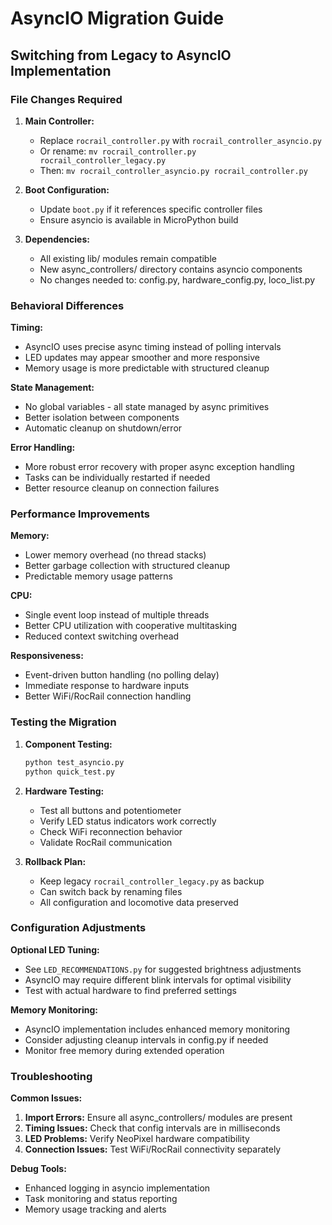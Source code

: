 # AsyncIO Migration Guide

## Switching from Legacy to AsyncIO Implementation

### File Changes Required

1. **Main Controller:**
   - Replace `rocrail_controller.py` with `rocrail_controller_asyncio.py`
   - Or rename: `mv rocrail_controller.py rocrail_controller_legacy.py`
   - Then: `mv rocrail_controller_asyncio.py rocrail_controller.py`

2. **Boot Configuration:**
   - Update `boot.py` if it references specific controller files
   - Ensure asyncio is available in MicroPython build

3. **Dependencies:**
   - All existing lib/ modules remain compatible
   - New async_controllers/ directory contains asyncio components
   - No changes needed to: config.py, hardware_config.py, loco_list.py

### Behavioral Differences

**Timing:**
- AsyncIO uses precise async timing instead of polling intervals
- LED updates may appear smoother and more responsive
- Memory usage is more predictable with structured cleanup

**State Management:**
- No global variables - all state managed by async primitives
- Better isolation between components
- Automatic cleanup on shutdown/error

**Error Handling:**
- More robust error recovery with proper async exception handling
- Tasks can be individually restarted if needed
- Better resource cleanup on connection failures

### Performance Improvements

**Memory:**
- Lower memory overhead (no thread stacks)
- Better garbage collection with structured cleanup
- Predictable memory usage patterns

**CPU:**
- Single event loop instead of multiple threads
- Better CPU utilization with cooperative multitasking
- Reduced context switching overhead

**Responsiveness:**
- Event-driven button handling (no polling delay)
- Immediate response to hardware inputs
- Better WiFi/RocRail connection handling

### Testing the Migration

1. **Component Testing:**
   ```python
   python test_asyncio.py
   python quick_test.py
   ```

2. **Hardware Testing:**
   - Test all buttons and potentiometer
   - Verify LED status indicators work correctly
   - Check WiFi reconnection behavior
   - Validate RocRail communication

3. **Rollback Plan:**
   - Keep legacy `rocrail_controller_legacy.py` as backup
   - Can switch back by renaming files
   - All configuration and locomotive data preserved

### Configuration Adjustments

**Optional LED Tuning:**
- See `LED_RECOMMENDATIONS.py` for suggested brightness adjustments
- AsyncIO may require different blink intervals for optimal visibility
- Test with actual hardware to find preferred settings

**Memory Monitoring:**
- AsyncIO implementation includes enhanced memory monitoring
- Consider adjusting cleanup intervals in config.py if needed
- Monitor free memory during extended operation

### Troubleshooting

**Common Issues:**
1. **Import Errors:** Ensure all async_controllers/ modules are present
2. **Timing Issues:** Check that config intervals are in milliseconds
3. **LED Problems:** Verify NeoPixel hardware compatibility
4. **Connection Issues:** Test WiFi/RocRail connectivity separately

**Debug Tools:**
- Enhanced logging in asyncio implementation
- Task monitoring and status reporting
- Memory usage tracking and alerts
